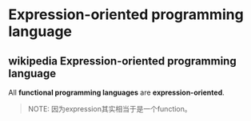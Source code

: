 # Expression-oriented programming language



## wikipedia Expression-oriented programming language

All **functional programming languages** are **expression-oriented**.

> NOTE: 因为expression其实相当于是一个function。